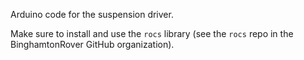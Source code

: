 Arduino code for the suspension driver.

Make sure to install and use the `rocs` library (see the `rocs` repo in the BinghamtonRover GitHub organization).
